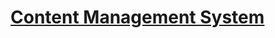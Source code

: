 # [Content Management System](https://github.com/department-of-veterans-affairs/va.gov-team/tree/master/platform/cms)